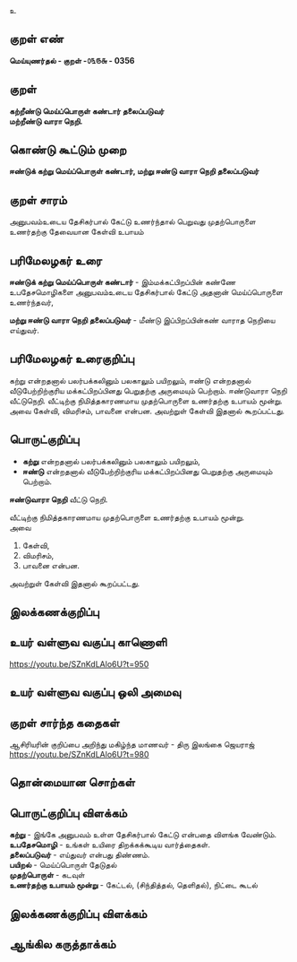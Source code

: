 உ

## குறள் எண் 

**மெய்யுணர்தல் - குறள் -௦௩௫௬ - 0356** 

## குறள் 

**கற்றீண்டு மெய்ப்பொருள் கண்டார் தலைப்படுவர்  
மற்றீண்டு வாரா நெறி.**  

## கொண்டு கூட்டும் முறை

**ஈண்டுக் கற்று மெய்ப்பொருள் கண்டார், மற்று ஈண்டு வாரா நெறி தலைப்படுவர்**

## குறள் சாரம் 

அனுபவம்உடைய தேசிகர்பால் கேட்டு உணர்ந்தால் பெறுவது முதற்பொருளை உணர்தற்கு தேவையான கேள்வி உபாயம்  

## பரிமேலழகர் உரை

**ஈண்டுக் கற்று மெய்ப்பொருள் கண்டார்** - இம்மக்கட்பிறப்பின் கண்ணே உபதேசமொழிகளை அனுபவம்உடைய தேசிகர்பால் கேட்டு அதனான் மெய்ப்பொருளை உணர்ந்தவர்,  

**மற்று ஈண்டு வாரா நெறி தலைப்படுவர்** - மீண்டு இப்பிறப்பின்கண் வாராத நெறியை எய்துவர்.

## பரிமேலழகர் உரைகுறிப்பு   

கற்று என்றதனால் பலர்பக்கலினும் பலகாலும் பயிறலும், ஈண்டு என்றதனால் வீடுபேற்றிற்குரிய மக்கட்பிறப்பினது பெறுதற்கு அருமையும் பெற்றாம். ஈண்டுவாரா நெறி வீட்டுநெறி. வீட்டிற்கு நிமித்தகாரணமாய முதற்பொருளை உணர்தற்கு உபாயம் மூன்று. அவை கேள்வி, விமரிசம், பாவனை என்பன. அவற்றுள் கேள்வி இதனால் கூறப்பட்டது.    

## பொருட்குறிப்பு 

* **கற்று** என்றதனால் பலர்பக்கலினும் பலகாலும் பயிறலும்,   
* **ஈண்டு** என்றதனால் வீடுபேற்றிற்குரிய மக்கட்பிறப்பினது பெறுதற்கு அருமையும் பெற்றாம். 

**ஈண்டுவாரா நெறி** வீட்டு நெறி.   

வீட்டிற்கு நிமித்தகாரணமாய முதற்பொருளை உணர்தற்கு உபாயம் மூன்று.  
அவை  
1. கேள்வி,  
2. விமரிசம்,  
3. பாவனை என்பன.  

அவற்றுள் கேள்வி இதனால் கூறப்பட்டது.    

## இலக்கணக்குறிப்பு  


## உயர் வள்ளுவ வகுப்பு காணொளி

https://youtu.be/SZnKdLAlo6U?t=950

## உயர் வள்ளுவ வகுப்பு ஒலி அமைவு 

 
## குறள் சார்ந்த கதைகள் 

ஆசிரியரின் குறிப்பை அறிந்து மகிழ்ந்த மாணவர் - திரு இலங்கை ஜெயராஜ்  
https://youtu.be/SZnKdLAlo6U?t=980

## தொன்மையான சொற்கள்


## பொருட்குறிப்பு விளக்கம்

**கற்று** - இங்கே அனுபவம் உள்ள தேசிகர்பால் கேட்டு என்பதை விளங்க வேண்டும்.    
**உபதேசமொழி** - உங்கள் உயிரை திறக்கக்கூடிய வார்த்தைகள்.  
**தலைப்படுவர்** - எய்துவர் என்பது திண்ணம்.  
**பயிறல்** - மெய்ப்பொருள் தேடுதல்     
**முதற்பொருள்** - கடவுள்   
**உணர்தற்கு உபாயம் மூன்று** - கேட்டல், (சிந்தித்தல், தெளிதல்), நிட்டை கூடல்   

## இலக்கணக்குறிப்பு விளக்கம்


## ஆங்கில கருத்தாக்கம் 


